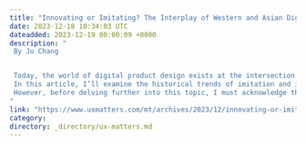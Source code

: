 ```yaml
---
title: "Innovating or Imitating? The Interplay of Western and Asian Digital Product Design"
date: 2023-12-18 10:34:03 UTC
dateadded: 2023-12-19 00:00:09 +0000
description: "
 By Jo Chang 


 Today, the world of digital product design exists at the intersection of East and West, where the interplay between imitation and innovation has shaped the evolving digital landscape. As a UX designer experiencing various cultures, I want to explore how their intersections impact the user interface (UI), the user experience, and product strategy. 
 In this article, I’ll examine the historical trends of imitation and innovation between the West and Asia, explore how Asian user-driven approaches influence digital products in the West, and share how these insights have influenced my design choices. 
 However, before delving further into this topic, I must acknowledge that we sometimes overgeneralize in our discussion of  cultural differences in UX design. To address this concern, I've gathered specific relevant case studies that provide holistic demonstrations of the points that I intend to explore. Read More 
"
link: "https://www.uxmatters.com/mt/archives/2023/12/innovating-or-imitating-the-interplay-of-western-and-asian-digital-product-design.php"
category:
directory: _directory/ux-matters.md
---
```

